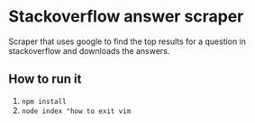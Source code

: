 # Stackoverflow answer scraper

Scraper that uses google to find the top results for a question in stackoverflow and downloads the answers.

## How to run it

1. `npm install`
2. `node index "how to exit vim`
